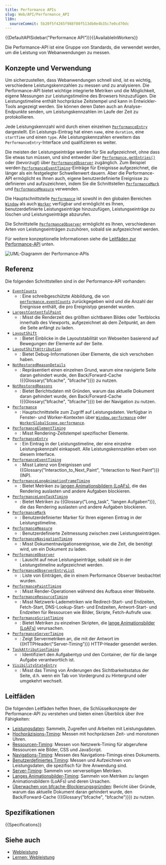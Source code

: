 ```yaml
---
title: Performance APIs
slug: Web/API/Performance_API
l10n:
  sourceCommit: 5b20f5f4265f988f80f513db0e4b35c7e0cd70dc
---
```


{{DefaultAPISidebar("Performance API")}}{{AvailableInWorkers}}

Die Performance-API ist eine Gruppe von Standards, die verwendet werden, um die Leistung von Webanwendungen zu messen.

## Konzepte und Verwendung

Um sicherzustellen, dass Webanwendungen schnell sind, ist es wichtig, verschiedene Leistungskennzahlen zu messen und zu analysieren. Die Performance-API bietet wichtige integrierte Metriken und die Möglichkeit, eigene Messungen zur Leistungstimeline des Browsers hinzuzufügen. Die Leistungstimeline enthält hochpräzise Zeitstempel und kann in Entwickler-Tools angezeigt werden. Sie können deren Daten auch an Analyse-Endpunkte senden, um Leistungskennzahlen im Laufe der Zeit zu protokollieren.

Jede Leistungskennzahl wird durch einen einzelnen [`PerformanceEntry`](/de/docs/Web/API/PerformanceEntry) dargestellt. Ein Leistungs-Eintrag hat einen `name`, eine `duration`, eine `startTime` und einen `type`. Alle Leistungskennzahlen erweitern das `PerformanceEntry`-Interface und qualifizieren es weiter.

Die meisten der Leistungseinträge werden für Sie aufgezeichnet, ohne dass Sie etwas tun müssen, und sind entweder über [`Performance.getEntries()`](/de/docs/Web/API/Performance/getEntries) oder (bevorzugt) über [`PerformanceObserver`](/de/docs/Web/API/PerformanceObserver) zugänglich. Zum Beispiel werden [`PerformanceEventTiming`](/de/docs/Web/API/PerformanceEventTiming)-Einträge für Ereignisse aufgezeichnet, die länger als ein festgelegter Schwellenwert dauern. Aber die Performance-API ermöglicht es Ihnen auch, eigene benutzerdefinierte Ereignisse zu definieren und aufzuzeichnen, indem Sie die Schnittstellen [`PerformanceMark`](/de/docs/Web/API/PerformanceMark) und [`PerformanceMeasure`](/de/docs/Web/API/PerformanceMeasure) verwenden.

Die Hauptschnittstelle [`Performance`](/de/docs/Web/API/Performance) ist sowohl in den globalen Bereichen [`Window`](/de/docs/Web/API/Window/performance) als auch [`Worker`](/de/docs/Web/API/WorkerGlobalScope/performance) verfügbar und ermöglicht es Ihnen, benutzerdefinierte Leistungseinträge hinzuzufügen, Leistungseinträge zu löschen und Leistungseinträge abzurufen.

Die Schnittstelle [`PerformanceObserver`](/de/docs/Web/API/PerformanceObserver) ermöglicht es Ihnen, verschiedenen Arten von Leistungseinträgen zuzuhören, sobald sie aufgezeichnet werden.

Für weitere konzeptionelle Informationen siehe die [Leitfäden zur Performance-API](#leitfäden) unten.

![UML-Diagramm der Performance-APIs](diagramm.svg)

## Referenz

Die folgenden Schnittstellen sind in der Performance-API vorhanden:

- [`EventCounts`](/de/docs/Web/API/EventCounts)
  - : Eine schreibgeschützte Abbildung, die von [`performance.eventCounts`](/de/docs/Web/API/Performance/eventCounts) zurückgegeben wird und die Anzahl der Ereignisse enthält, die pro Ereignistyp gesendet wurden.
- [`LargestContentfulPaint`](/de/docs/Web/API/LargestContentfulPaint)
  - : Misst die Renderzeit des größten sichtbaren Bildes oder Textblocks innerhalb des Viewports, aufgezeichnet ab dem Zeitpunkt, an dem die Seite anfängt zu laden.
- [`LayoutShift`](/de/docs/Web/API/LayoutShift)
  - : Bietet Einblicke in die Layoutstabilität von Webseiten basierend auf Bewegungen der Elemente auf der Seite.
- [`LayoutShiftAttribution`](/de/docs/Web/API/LayoutShiftAttribution)
  - : Bietet Debug-Informationen über Elemente, die sich verschoben haben.
- [`NotRestoredReasonDetails`](/de/docs/Web/API/NotRestoredReasonDetails)
  - : Repräsentiert einen einzelnen Grund, warum eine navigierte Seite daran gehindert wurde, den Back/Forward-Cache ({{Glossary("bfcache", "bfcache")}}) zu nutzen.
- [`NotRestoredReasons`](/de/docs/Web/API/NotRestoredReasons)
  - : Bietet Berichtsdaten mit Gründen, warum das aktuelle Dokument daran gehindert wurde, den Back/Forward-Cache ({{Glossary("bfcache", "bfcache")}}) bei der Navigation zu nutzen.
- [`Performance`](/de/docs/Web/API/Performance)
  - : Hauptschnittstelle zum Zugriff auf Leistungsdaten. Verfügbar in Fenster- und Worker-Kontexten über [`Window.performance`](/de/docs/Web/API/Window/performance) oder [`WorkerGlobalScope.performance`](/de/docs/Web/API/WorkerGlobalScope/performance).
- [`PerformanceElementTiming`](/de/docs/Web/API/PerformanceElementTiming)
  - : Misst Rendering-Zeitstempel spezifischer Elemente.
- [`PerformanceEntry`](/de/docs/Web/API/PerformanceEntry)
  - : Ein Eintrag in der Leistungstimeline, der eine einzelne Leistungskennzahl einkapselt. Alle Leistungskennzahlen erben von diesem Interface.
- [`PerformanceEventTiming`](/de/docs/Web/API/PerformanceEventTiming)
  - : Misst Latenz von Ereignissen und {{Glossary("Interaction_to_Next_Paint", "Interaction to Next Paint")}} (INP).
- [`PerformanceLongAnimationFrameTiming`](/de/docs/Web/API/PerformanceLongAnimationFrameTiming)
  - : Bietet Metriken zu [langen Animationsbildern (LoAFs)](/de/docs/Web/API/Performance_API/Long_animation_frame_timing#what_is_a_long_animation_frame), die das Rendering auslasten und andere Aufgaben blockieren.
- [`PerformanceLongTaskTiming`](/de/docs/Web/API/PerformanceLongTaskTiming)
  - : Bietet Metriken zu {{Glossary("Long_task", "langen Aufgaben")}}, die das Rendering auslasten und andere Aufgaben blockieren.
- [`PerformanceMark`](/de/docs/Web/API/PerformanceMark)
  - : Benutzerdefinierter Marker für Ihren eigenen Eintrag in der Leistungstimeline.
- [`PerformanceMeasure`](/de/docs/Web/API/PerformanceMeasure)
  - : Benutzerdefinierte Zeitmessung zwischen zwei Leistungseinträgen.
- [`PerformanceNavigationTiming`](/de/docs/Web/API/PerformanceNavigationTiming)
  - : Misst Dokumentnavigationsereignisse, wie die Zeit, die benötigt wird, um ein Dokument zu laden.
- [`PerformanceObserver`](/de/docs/Web/API/PerformanceObserver)
  - : Lauscht auf neue Leistungseinträge, sobald sie in der Leistungstimeline aufgezeichnet werden.
- [`PerformanceObserverEntryList`](/de/docs/Web/API/PerformanceObserverEntryList)
  - : Liste von Einträgen, die in einem Performance Observer beobachtet wurden.
- [`PerformancePaintTiming`](/de/docs/Web/API/PerformancePaintTiming)
  - : Misst Render-Operationen während des Aufbaus einer Webseite.
- [`PerformanceResourceTiming`](/de/docs/Web/API/PerformanceResourceTiming)
  - : Misst Netzwerk-Lademetriken wie Redirect-Start- und Endzeiten, Fetch-Start, DNS-Lookup-Start- und Endzeiten, Antwort-Start- und Endzeiten für Ressourcen wie Bilder, Skripte, Fetch-Aufrufe usw.
- [`PerformanceScriptTiming`](/de/docs/Web/API/PerformanceScriptTiming)
  - : Bietet Metriken zu einzelnen Skripten, die [lange Animationsbilder (LoAFs)](/de/docs/Web/API/Performance_API/Long_animation_frame_timing#what_is_a_long_animation_frame) verursachen.
- [`PerformanceServerTiming`](/de/docs/Web/API/PerformanceServerTiming)
  - : Zeigt Servermetriken an, die mit der Antwort im {{HTTPHeader("Server-Timing")}} HTTP-Header gesendet werden.
- [`TaskAttributionTiming`](/de/docs/Web/API/TaskAttributionTiming)
  - : Identifiziert den Aufgabentyp und den Container, der für die lange Aufgabe verantwortlich ist.
- [`VisibilityStateEntry`](/de/docs/Web/API/VisibilityStateEntry)
  - : Misst das Timing von Änderungen des Sichtbarkeitsstatus der Seite, d.h. wenn ein Tab von Vordergrund zu Hintergrund oder umgekehrt wechselt.

## Leitfäden

Die folgenden Leitfäden helfen Ihnen, die Schlüsselkonzepte der Performance-API zu verstehen und bieten einen Überblick über ihre Fähigkeiten:

- [Leistungsdaten](/de/docs/Web/API/Performance_API/Performance_data): Sammeln, Zugreifen und Arbeiten mit Leistungsdaten.
- [Hochpräzisions-Timing](/de/docs/Web/API/Performance_API/High_precision_timing): Messen mit hochpräzisen Zeit- und monotonen Uhren.
- [Ressourcen-Timing](/de/docs/Web/API/Performance_API/Resource_timing): Messen von Netzwerk-Timing für abgerufene Ressourcen wie Bilder, CSS und JavaScript.
- [Navigations-Timing](/de/docs/Web/API/Performance_API/Navigation_timing): Messen des Navigations-Timings eines Dokuments.
- [Benutzerdefiniertes Timing](/de/docs/Web/API/Performance_API/User_timing): Messen und Aufzeichnen von Leistungsdaten, die spezifisch für Ihre Anwendung sind.
- [Server-Timing](/de/docs/Web/API/Performance_API/Server_timing): Sammeln von serverseitigen Metriken.
- [Langes Animationsbilder-Timing](/de/docs/Web/API/Performance_API/Long_animation_frame_timing): Sammeln von Metriken zu langen Animationsbildern (LoAFs) und deren Ursachen.
- [Überwachen von bfcache-Blockierungsgründen](/de/docs/Web/API/Performance_API/Monitoring_bfcache_blocking_reasons): Bericht über Gründe, warum das aktuelle Dokument daran gehindert wurde, den Back/Forward-Cache ({{Glossary("bfcache", "bfcache")}}) zu nutzen.

## Spezifikationen

{{Specifications}}

## Siehe auch

- [Webleistung](/de/docs/Web/Performance)
- [Lernen: Webleistung](/de/docs/Learn_web_development/Extensions/Performance)
